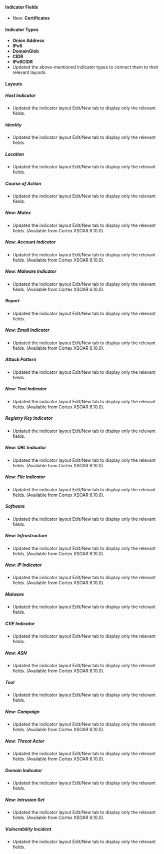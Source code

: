 
#### Indicator Fields

- New: **Certificates**

#### Indicator Types

- **Onion Address**
- **IPv6**
- **DomainGlob**
- **CIDR**
- **IPv6CIDR**
- Updated the above-mentioned indicator types to connect them to their relevant layouts.

#### Layouts

##### Host Indicator

- Updated the indicator layout Edit/New tab to display only the relevant fields.
##### Identity

- Updated the indicator layout Edit/New tab to display only the relevant fields.
##### Location

- Updated the indicator layout Edit/New tab to display only the relevant fields.
##### Course of Action

- Updated the indicator layout Edit/New tab to display only the relevant fields.
##### New: Mutex

- Updated the indicator layout Edit/New tab to display only the relevant fields. (Available from Cortex XSOAR 6.10.0).
##### New: Account Indicator

- Updated the indicator layout Edit/New tab to display only the relevant fields. (Available from Cortex XSOAR 6.10.0).
##### New: Malware Indicator

- Updated the indicator layout Edit/New tab to display only the relevant fields. (Available from Cortex XSOAR 6.10.0).
##### Report

- Updated the indicator layout Edit/New tab to display only the relevant fields.
##### New: Email Indicator

- Updated the indicator layout Edit/New tab to display only the relevant fields. (Available from Cortex XSOAR 6.10.0).
##### Attack Pattern

- Updated the indicator layout Edit/New tab to display only the relevant fields.
##### New: Tool Indicator

- Updated the indicator layout Edit/New tab to display only the relevant fields. (Available from Cortex XSOAR 6.10.0).
##### Registry Key Indicator

- Updated the indicator layout Edit/New tab to display only the relevant fields.
##### New: URL Indicator

- Updated the indicator layout Edit/New tab to display only the relevant fields. (Available from Cortex XSOAR 6.10.0).
##### New: File Indicator

- Updated the indicator layout Edit/New tab to display only the relevant fields. (Available from Cortex XSOAR 6.10.0).
##### Software

- Updated the indicator layout Edit/New tab to display only the relevant fields.
##### New: Infrastructure

- Updated the indicator layout Edit/New tab to display only the relevant fields. (Available from Cortex XSOAR 6.10.0).
##### New: IP Indicator

- Updated the indicator layout Edit/New tab to display only the relevant fields. (Available from Cortex XSOAR 6.10.0).
##### Malware

- Updated the indicator layout Edit/New tab to display only the relevant fields.
##### CVE Indicator

- Updated the indicator layout Edit/New tab to display only the relevant fields.
##### New: ASN

- Updated the indicator layout Edit/New tab to display only the relevant fields. (Available from Cortex XSOAR 6.10.0).
##### Tool

- Updated the indicator layout Edit/New tab to display only the relevant fields.
##### New: Campaign

- Updated the indicator layout Edit/New tab to display only the relevant fields. (Available from Cortex XSOAR 6.10.0).
##### New: Threat Actor

- Updated the indicator layout Edit/New tab to display only the relevant fields. (Available from Cortex XSOAR 6.10.0).
##### Domain Indicator

- Updated the indicator layout Edit/New tab to display only the relevant fields.
##### New: Intrusion Set

- Updated the indicator layout Edit/New tab to display only the relevant fields. (Available from Cortex XSOAR 6.10.0).
##### Vulnerability Incident

- Updated the indicator layout Edit/New tab to display only the relevant fields.
